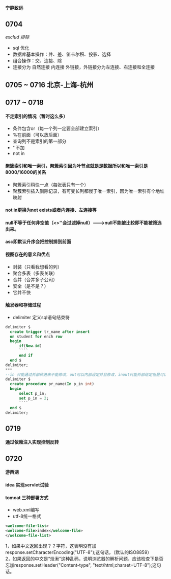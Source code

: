 #### 宁静致远
## 0704
*exclud 排除*
* sql 优化
* 数据库基本操作：并、差、笛卡尔积、投影、选择
* 组合操作：交、连接、除
* 连接分为 自然连接 内连接 外链接，外链接分为左连接、右连接和全连接
## 0705 ~ 0716 北京-上海-杭州
## 0717 ~ 0718
#### 不走索引的情况（暂时这么多）
* 条件包含or（每一个列一定要全部建立索引）
* %在前面（可以放后面）
* 查询列不是索引的第一部分
* ''不加
* not in
#### 聚簇索引和唯一索引，聚簇索引因为叶节点就是是数据所以和唯一索引是8000/16000的关系  
* 聚簇索引稍快一点（每张表只有一个）
* 聚簇索引插入删除记录，有可变长列都慢于唯一索引，因为唯一索引有个地址映射
#### not in更换为not exists或者内连接、左连接等
#### null不等于任何非空值（<>''会过滤掉null）--->null不能被比较即不能被筛选出来。
#### asc即默认升序会把控制排到前面
#### 视图存在的意义和优点
* 封装（只看我想看的列）
* 聚合多表（多表关联）
* 合并（合并多子公司）
* 安全（是不是？）
* 它并不快
#### 触发器和存储过程
* delimiter 定义sql语句结束符
```` sql
delimiter $
  create trigger tr_name after insert
  on student for ench row
  begin
      if(New.id)
      ````
      end if
  end $    
delimiter;
***
--in 只能通过外部传进来不能修改，out可以内部设定并且修改，inout只能外部给定但是可以修改
delimiter $
  create procedure pr_name(In p_in int)
  begin
      select p_in;
      set p_in = 2;
      ````
  end $
delimiter;
````
## 0719 
#### 通过依赖注入实现控制反转
## 0720 
#### 游西湖
#### idea 实现servlet试验
#### tomcat 三种部署方式
* web.xml编写
* utf-8统一格式
```` xml
<welcome-file-list>
<welcome-file>index</welcome-file>
</welcome-file-list>
````
1，如果中文返回出现？？字符，这表明没有加response.setCharacterEncoding("UTF-8");这句话，（默认的ISO8859）  
2，如果返回的中文是“烇湫”这种乱码，说明浏览器的解析问题，应该检查下是否忘加response.setHeader("Content-type", "text/html;charset=UTF-8");这句话。
